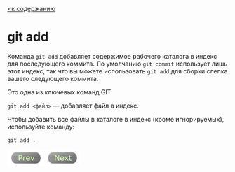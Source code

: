[<к содержанию](./readme.md)

# git add

Команда `git add` добавляет содержимое рабочего каталога в индекс  для последующего коммита. По умолчанию `git commit` использует лишь этот индекс, так что вы можете использовать `git add` для сборки слепка вашего следующего коммита.

Это одна из ключевых команд GIT.

`git add <файл>` — добавляет файл в индекс.

Чтобы добавить все файлы в каталоге в индекс (кроме игнорируемых), используйте команду:

```
git add .
```

[![Prev](/assets/prev3.png)](cancel.md "Предыдущий раздел")[![Next](/assets/next3.png)](git_clean.md "Следующий раздел")